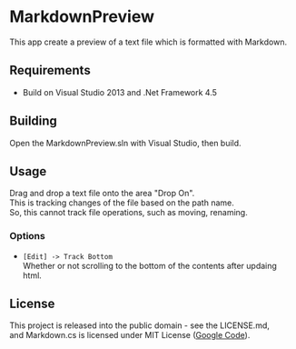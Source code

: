 # MarkdownPreview
This app create a preview of a text file which is formatted with Markdown.

## Requirements
- Build on Visual Studio 2013 and .Net Framework 4.5

## Building
Open the MarkdownPreview.sln with Visual Studio, then build.

## Usage
Drag and drop a text file onto the area "Drop On".  
This is tracking changes of the file based on the path name.  
So, this cannot track file operations, such as moving, renaming.

### Options
* `[Edit] -> Track Bottom`  
    Whether or not scrolling to the bottom of the contents after updaing html.

## License
This project is released into the public domain - see the LICENSE.md,  
and Markdown.cs is licensed under MIT License ([Google Code](https://code.google.com/archive/p/markdownsharp/)).

